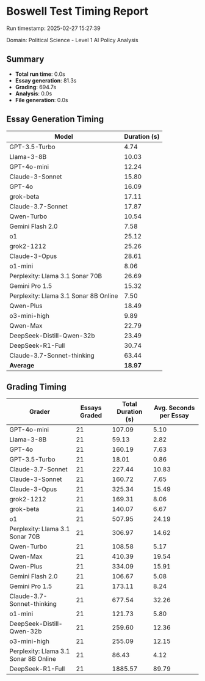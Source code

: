 # Boswell Test Timing Report

Run timestamp: 2025-02-27 15:27:39

Domain: Political Science - Level 1 AI Policy Analysis

## Summary

- **Total run time**: 0.0s
- **Essay generation**: 81.3s
- **Grading**: 694.7s
- **Analysis**: 0.0s
- **File generation**: 0.0s

## Essay Generation Timing

| Model | Duration (s) |
|-------|-------------|
| GPT-3.5-Turbo | 4.74 |
| Llama-3-8B | 10.03 |
| GPT-4o-mini | 12.24 |
| Claude-3-Sonnet | 15.80 |
| GPT-4o | 16.09 |
| grok-beta | 17.11 |
| Claude-3.7-Sonnet | 17.87 |
| Qwen-Turbo | 10.54 |
| Gemini Flash 2.0 | 7.58 |
| o1 | 25.12 |
| grok2-1212 | 25.26 |
| Claude-3-Opus | 28.61 |
| o1-mini | 8.06 |
| Perplexity: Llama 3.1 Sonar 70B | 26.69 |
| Gemini Pro 1.5 | 15.32 |
| Perplexity: Llama 3.1 Sonar 8B Online | 7.50 |
| Qwen-Plus | 18.49 |
| o3-mini-high | 9.89 |
| Qwen-Max | 22.79 |
| DeepSeek-Distill-Qwen-32b | 23.49 |
| DeepSeek-R1-Full | 30.74 |
| Claude-3.7-Sonnet-thinking | 63.44 |
| **Average** | **18.97** |

## Grading Timing

| Grader | Essays Graded | Total Duration (s) | Avg. Seconds per Essay |
|--------|---------------|-------------------|------------------------|
| GPT-4o-mini | 21 | 107.09 | 5.10 |
| Llama-3-8B | 21 | 59.13 | 2.82 |
| GPT-4o | 21 | 160.19 | 7.63 |
| GPT-3.5-Turbo | 21 | 18.01 | 0.86 |
| Claude-3.7-Sonnet | 21 | 227.44 | 10.83 |
| Claude-3-Sonnet | 21 | 160.72 | 7.65 |
| Claude-3-Opus | 21 | 325.34 | 15.49 |
| grok2-1212 | 21 | 169.31 | 8.06 |
| grok-beta | 21 | 140.07 | 6.67 |
| o1 | 21 | 507.95 | 24.19 |
| Perplexity: Llama 3.1 Sonar 70B | 21 | 306.97 | 14.62 |
| Qwen-Turbo | 21 | 108.58 | 5.17 |
| Qwen-Max | 21 | 410.39 | 19.54 |
| Qwen-Plus | 21 | 334.09 | 15.91 |
| Gemini Flash 2.0 | 21 | 106.67 | 5.08 |
| Gemini Pro 1.5 | 21 | 173.11 | 8.24 |
| Claude-3.7-Sonnet-thinking | 21 | 677.54 | 32.26 |
| o1-mini | 21 | 121.73 | 5.80 |
| DeepSeek-Distill-Qwen-32b | 21 | 259.60 | 12.36 |
| o3-mini-high | 21 | 255.09 | 12.15 |
| Perplexity: Llama 3.1 Sonar 8B Online | 21 | 86.43 | 4.12 |
| DeepSeek-R1-Full | 21 | 1885.57 | 89.79 |